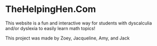 # TheHelpingHen.Com

This website is a fun and interactive way for students with dyscalculia and/or dyslexia to easily learn math topics!

This project was made by Zoey, Jacqueline, Amy, and Jack
